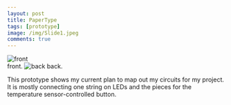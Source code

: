 ```yaml
---
layout: post
title: PaperType
tags: [prototype]
image: /img/Slide1.jpeg
comments: true
---
```


![front](https://jgunn09.github.io/CS103Etextiles/img/Slide1.jpeg)  
front. 
![back](https://jgunn09.github.io/CS103Etextiles/img/Slide2.jpeg)
back. 


This prototype shows my current plan to map out my circuits for my project.    
It is mostly connecting one string on LEDs and the pieces for the temperature sensor-controlled button.  
